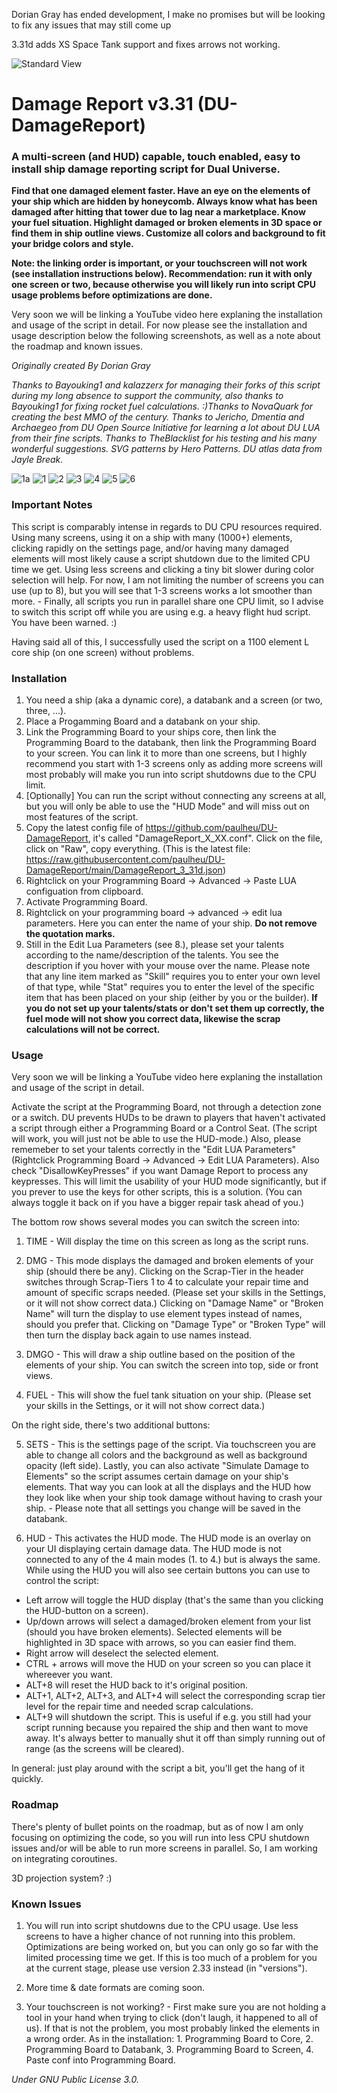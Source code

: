 Dorian Gray has ended development, I make no promises but will be looking to fix any issues that may still come up

3.31d adds XS Space Tank support and fixes arrows not working.




![Standard View](https://github.com/paulheu/DU-DamageReport/blob/main/img/DR_Logo1.png)

# Damage Report v3.31 (DU-DamageReport)

### A multi-screen (and HUD) capable, touch enabled, easy to install ship damage reporting script for **Dual Universe**.

**Find that one damaged element faster. Have an eye on the elements of your ship which are hidden by honeycomb. Always know what has been damaged after hitting that tower due to lag near a marketplace. Know your fuel situation. Highlight damaged or broken elements in 3D space or find them in ship outline views. Customize all colors and background to fit your bridge colors and style.**

**Note: the linking order is important, or your touchscreen will not work (see installation instructions below). Recommendation: run it with only one screen or two, because otherwise you will likely run into script CPU usage problems before optimizations are done.**

Very soon we will be linking a YouTube video here explaning the installation and usage of the script in detail. For now please see the installation and usage description below the following screenshots, as well as a note about the roadmap and known issues.

*Originally created By Dorian Gray*

*Thanks to Bayouking1 and kalazzerx for managing their forks of this script during my long absence to support the community, also thanks to Bayouking1 for fixing rocket fuel calculations. :)Thanks to NovaQuark for creating the best MMO of the century. Thanks to Jericho, Dmentia and Archaegeo from DU Open Source Initiative for learning a lot about DU LUA from their fine scripts. Thanks to TheBlacklist for his testing and his many wonderful suggestions. SVG patterns by Hero Patterns. DU atlas data from Jayle Break.*

![1a](https://github.com/paulheu/DU-DamageReport/blob/main/img/1a.png)
![1](https://github.com/paulheu/DU-DamageReport/blob/main/img/1.png)
![2](https://github.com/paulheu/DU-DamageReport/blob/main/img/2.png)
![3](https://github.com/paulheu/DU-DamageReport/blob/main/img/3.png)
![4](https://github.com/paulheu/DU-DamageReport/blob/main/img/4.png)
![5](https://github.com/paulheu/DU-DamageReport/blob/main/img/5.png)
![6](https://github.com/paulheu/DU-DamageReport/blob/main/img/6.png)

### Important Notes

This script is comparably intense in regards to DU CPU resources required. Using many screens, using it on a ship with many (1000+) elements, clicking rapidly on the settings page, and/or having many damaged elements will most likely cause a script shutdown due to the limited CPU time we get. Using less screens and clicking a tiny bit slower during color selection will help. For now, I am not limiting the number of screens you can use (up to 8), but you will see that 1-3 screens works a lot smoother than more. - Finally, all scripts you run in parallel share one CPU limit, so I advise to switch this script off while you are using e.g. a heavy flight hud script. You have been warned. :)

Having said all of this, I successfully used the script on a 1100 element L core ship (on one screen) without problems.

### Installation

1. You need a ship (aka a dynamic core), a databank and a screen (or two, three, ...).
2. Place a Progamming Board and a databank on your ship.
3. Link the Programming Board to your ships core, then link the Programming Board to the databank, then link the Programming Board to your screen. You can link it to more than one screens, but I highly recommend you start with 1-3 screens only as adding more screens will most probably will make you run into script shutdowns due to the CPU limit.
4. [Optionally] You can run the script without connecting any screens at all, but you will only be able to use the "HUD Mode" and will miss out on most features of the script.
5. Copy the latest config file of https://github.com/paulheu/DU-DamageReport, it's called "DamageReport_X_XX.conf". Click on the file, click on "Raw", copy everything. (This is the latest file: https://raw.githubusercontent.com/paulheu/DU-DamageReport/main/DamageReport_3_31d.json)
6. Rightclick on your Programming Board -> Advanced -> Paste LUA configuation from clipboard.
7. Activate Programming Board.
8. Rightclick on your programming board -> advanced -> edit lua parameters. Here you can enter the name of your ship. **Do not remove the quotation marks.**
9. Still in the Edit Lua Parameters (see 8.), please set your talents according to the name/description of the talents. You see the description if you hover with your mouse over the name. Please note that any line item marked as "Skill" requires you to enter your own level of that type, while "Stat" requires you to enter the level of the specific item that has been placed on your ship (either by you or the builder). **If you do not set up your talents/stats or don't set them up correctly, the fuel mode will not show you correct data, likewise the scrap calculations will not be correct.**

### Usage

Very soon we will be linking a YouTube video here explaning the installation and usage of the script in detail.

Activate the script at the Programming Board, not through a detection zone or a switch. DU prevents HUDs to be drawn to players that haven't activated a script through either a Programming Board or a Control Seat. (The script will work, you will just not be able to use the HUD-mode.) Also, please rememeber to set your talents correctly in the "Edit LUA Parameters" (Rightclick Programming Board -> Advanced -> Edit LUA Parameters). Also check "DisallowKeyPresses" if you want Damage Report to process any keypresses. This will limit the usability of your HUD mode significantly, but if you prever to use the keys for other scripts, this is a solution. (You can always toggle it back on if you have a bigger repair task ahead of you.)

The bottom row shows several modes you can switch the screen into:

1. TIME - Will display the time on this screen as long as the script runs.

2. DMG - This mode displays the damaged and broken elements of your ship (should there be any). Clicking on the Scrap-Tier in the header switches through Scrap-Tiers 1 to 4 to calculate your repair time and amount of specific scraps needed. (Please set your skills in the Settings, or it will not show correct data.) Clicking on "Damage Name" or "Broken Name" will turn the display to use element types instead of names, should you prefer that. Clicking on "Damage Type" or "Broken Type" will then turn the display back again to use names instead.

3. DMGO - This will draw a ship outline based on the position of the elements of your ship. You can switch the screen into top, side or front views.

4. FUEL - This will show the fuel tank situation on your ship. (Please set your skills in the Settings, or it will not show correct data.)

On the right side, there's two additional buttons:

5. SETS - This is the settings page of the script. Via touchscreen you are able to change all colors and the background as well as background opacity (left side). Lastly, you can also activate "Simulate Damage to Elements" so the script assumes certain damage on your ship's elements. That way you can look at all the displays and the HUD how they look like when your ship took damage without having to crash your ship. - Please note that all settings you change will be saved in the databank.

6. HUD - This activates the HUD mode. The HUD mode is an overlay on your UI displaying certain damage data. The HUD mode is not connected to any of the 4 main modes (1. to 4.) but is always the same. While using the HUD you will also see certain buttons you can use to control the script:

* Left arrow will toggle the HUD display (that's the same than you clicking the HUD-button on a screen).
* Up/down arrows will select a damaged/broken element from your list (should you have broken elements). Selected elements will be highlighted in 3D space with arrows, so you can easier find them.
* Right arrow will deselect the selected element.
* CTRL + arrows will move the HUD on your screen so you can place it whereever you want.
* ALT+8 will reset the HUD back to it's original position.
* ALT+1, ALT+2, ALT+3, and ALT+4 will select the corresponding scrap tier level for the repair time and needed scrap calculations.
* ALT+9 will shutdown the script. This is useful if e.g. you still had your script running because you repaired the ship and then want to move away. It's always better to manually shut it off than simply running out of range (as the screens will be cleared).

In general: just play around with the script a bit, you'll get the hang of it quickly.

### Roadmap

There's plenty of bullet points on the roadmap, but as of now I am only focusing on optimizing the code, so you will run into less CPU shutdown issues and/or will be able to run more screens in parallel. So, I am working on integrating coroutines.

3D projection system? :)

### Known Issues

1. You will run into script shutdowns due to the CPU usage. Use less screens to have a higher chance of not running into this problem. Optimizations are being worked on, but you can only go so far with the limited processing time we get. If this is too much of a problem for you at the current stage, please use version 2.33 instead (in "versions").

2. More time & date formats are coming soon.

3. Your touchscreen is not working? - First make sure you are not holding a tool in your hand when trying to click (don't laugh, it happened to all of us). If that is not the problem, you most probably linked the elements in a wrong order. As in the installation: 1. Programming Board to Core, 2. Programming Board to Databank, 3. Programming Board to Screen, 4. Paste conf into Programming Board.

*Under GNU Public License 3.0.*
